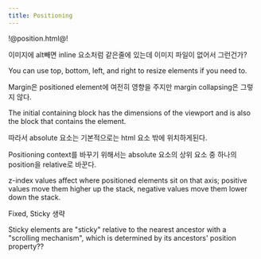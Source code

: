 ```yaml
---
title: Positioning
---
```


!@position.html@!

이미지에 alt빼면 inline 요소처럼 같은줄에 있는데 이미지 파일이 없어서 그런건가?

You can use top, bottom, left, and right to resize elements if you need to.

Margin은 positioned element에 여전히 영향을 주지만 margin collapsing은 그렇지 않다. 

The initial containing block has the dimensions of the viewport and is also the block that contains the <html> element. 

따라서 absolute 요소는 기본적으로는 html 요소 밖에 위치하게된다. 

Positioning context를 바꾸기 위해서는 absolute 요소의 상위 요소 중 하나의 position을 relative로 바꾼다. 

z-index values affect where positioned elements sit on that axis; positive values move them higher up the stack, negative values move them lower down the stack. 

Fixed, Sticky 생략

Sticky elements are "sticky" relative to the nearest ancestor with a "scrolling mechanism", which is determined by its ancestors' position property??
